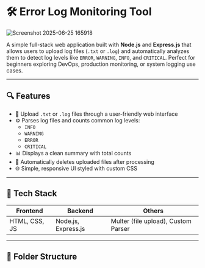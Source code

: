 # 🛠️ Error Log Monitoring Tool

![Screenshot 2025-06-25 165918](https://github.com/user-attachments/assets/15ba16a8-5665-494e-bbfe-40431d769191)

A simple full-stack web application built with **Node.js** and **Express.js** that allows users to upload log files (`.txt` or `.log`) and automatically analyzes them to detect log levels like `ERROR`, `WARNING`, `INFO`, and `CRITICAL`. Perfect for beginners exploring DevOps, production monitoring, or system logging use cases.

---

## 🔍 Features

- 📂 Upload `.txt` or `.log` files through a user-friendly web interface
- ⚙️ Parses log files and counts common log levels:
  - `INFO`
  - `WARNING`
  - `ERROR`
  - `CRITICAL`
- 📊 Displays a clean summary with total counts
- 🧼 Automatically deletes uploaded files after processing
- 🌐 Simple, responsive UI styled with custom CSS

---

## 🚀 Tech Stack

| Frontend     | Backend       | Others           |
|--------------|---------------|------------------|
| HTML, CSS, JS | Node.js, Express.js | Multer (file upload), Custom Parser |

---

## 📁 Folder Structure

